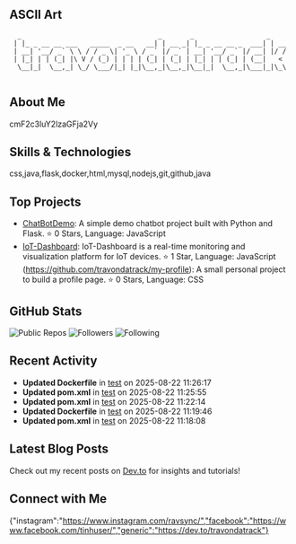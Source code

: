 ## ASCII Art

```
  _                                  _       _                  _    
 | |_ _ __ __ ___   _____  _ __   __| | __ _| |_ _ __ __ _  ___| | __
 | __| '__/ _` \ \ / / _ \| '_ \ / _` |/ _` | __| '__/ _` |/ __| |/ /
 | |_| | | (_| |\ V / (_) | | | | (_| | (_| | |_| | | (_| | (__|   < 
  \__|_|  \__,_| \_/ \___/|_| |_|\__,_|\__,_|\__|_|  \__,_|\___|_|\_\
                                                                     
```

## About Me

cmF2c3luY2lzaGFja2Vy

## Skills & Technologies

css,java,flask,docker,html,mysql,nodejs,git,github,java

## Top Projects

- [ChatBotDemo](https://github.com/travondatrack/ChatBotDemo): A simple demo chatbot project built with Python and Flask. ⭐ 0 Stars, Language: JavaScript
- [IoT-Dashboard](https://github.com/travondatrack/IoT-Dashboard): IoT-Dashboard is a real-time monitoring and visualization platform for IoT devices. ⭐ 1 Star, Language: JavaScript
(https://github.com/travondatrack/my-profile): A small personal project to build a profile page. ⭐ 0 Stars, Language: CSS

## GitHub Stats

![Public Repos](https://img.shields.io/badge/Public%20Repos-5-brightgreen) ![Followers](https://img.shields.io/badge/Followers-1-blue) ![Following](https://img.shields.io/badge/Following-1-orange)

## Recent Activity

- **Updated Dockerfile** in [test](https://github.com/travondatrack/test) on 2025-08-22 11:26:17
- **Updated pom.xml** in [test](https://github.com/travondatrack/test) on 2025-08-22 11:25:55
- **Updated pom.xml** in [test](https://github.com/travondatrack/test) on 2025-08-22 11:22:14
- **Updated Dockerfile** in [test](https://github.com/travondatrack/test) on 2025-08-22 11:19:46
- **Updated pom.xml** in [test](https://github.com/travondatrack/test) on 2025-08-22 11:18:08

## Latest Blog Posts

Check out my recent posts on [Dev.to](https://dev.to/travondatrack) for insights and tutorials!

## Connect with Me

{"instagram":"https://www.instagram.com/ravsync/","facebook":"https://www.facebook.com/tinhuser/","generic":"https://dev.to/travondatrack"}
